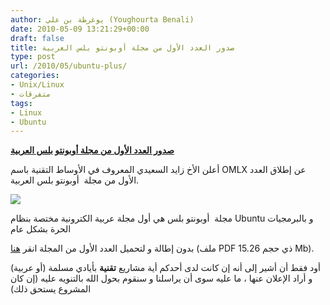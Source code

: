 ```yaml
---
author: يوغرطة بن علي (Youghourta Benali)
date: 2010-05-09 13:21:29+00:00
draft: false
title: صدور العدد الأول من مجلة أوبونتو بلس العربية
type: post
url: /2010/05/ubuntu-plus/
categories:
- Unix/Linux
- متفرقات
tags:
- Linux
- Ubuntu
---
```


[**صدور العدد الأول من مجلة أوبونتو بلس العربية**](https://www.it-scoop.com/2010/05/ubuntu-plus/ )


أعلن الأخ زايد السعيدي المعروف في الأوساط التقنية باسم OMLX عن إطلاق العدد الأول من مجلة  أوبونتو بلس العربية.

[![](http://itwadi.com/files/images/ubuntu-plus-end-cover_May-2010.png)
](https://www.it-scoop.com/2010/05/ubuntu-plus/ )

مجلة  أوبونتو بلس هي أول مجلة عربية الكترونية مختصة بنظام Ubuntu و بالبرمجيات الحرة بشكل عام

بدون إطالة و لتحميل العدد الأول من المجلة انقر [هنا](https://sourceforge.net/projects/omlx/files/UbuntuPlus%20Magazine%20Arabic/itwadi_ubuntu-plus-may08-2010-e1.pdf/download) (ملف PDF ذي حجم 15.26 Mb).

أود فقط أن أشير إلى أنه إن كانت لدى أحدكم أية مشاريع **تقنية** بأيادي مسلمة (أو عربية) و أراد الإعلان عنها ، ما عليه سوى أن يراسلنا و سنقوم بحول الله بالتنويه عليه (إن كان المشروع يستحق ذلك)
